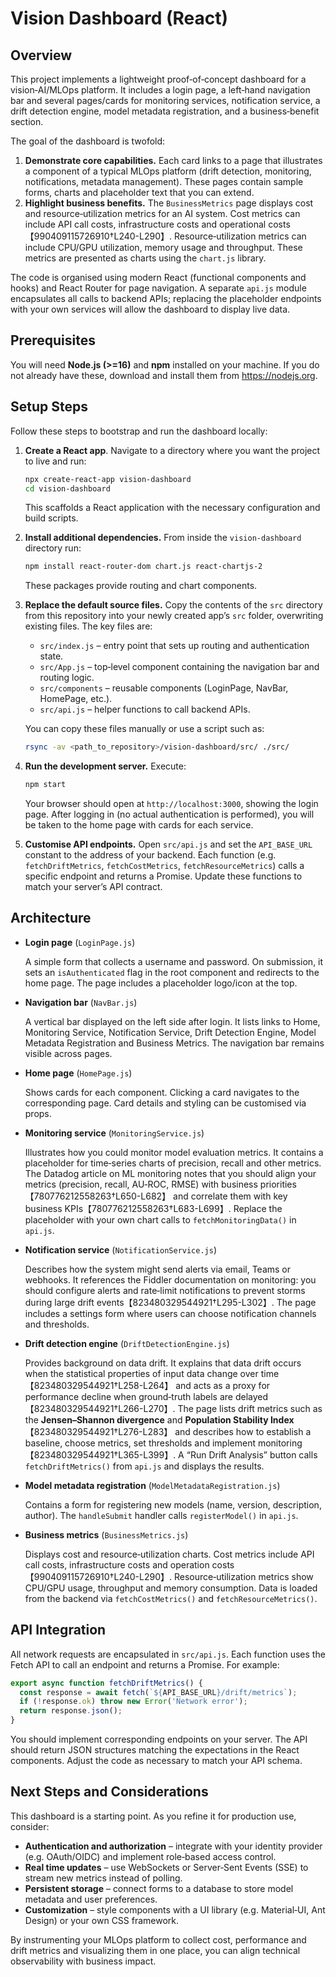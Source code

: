 # Vision Dashboard (React)

## Overview

This project implements a lightweight proof‑of‑concept dashboard for a vision‑AI/MLOps platform.  It includes a login page, a left‑hand navigation bar and several pages/cards for monitoring services, notification service, a drift detection engine, model metadata registration, and a business‑benefit section.

The goal of the dashboard is twofold:

1. **Demonstrate core capabilities.**  Each card links to a page that illustrates a component of a typical MLOps platform (drift detection, monitoring, notifications, metadata management).  These pages contain sample forms, charts and placeholder text that you can extend.
2. **Highlight business benefits.**  The `BusinessMetrics` page displays cost and resource‑utilization metrics for an AI system.  Cost metrics can include API call costs, infrastructure costs and operational costs【990409115726910†L240-L290】.  Resource‑utilization metrics can include CPU/GPU utilization, memory usage and throughput.  These metrics are presented as charts using the `chart.js` library.

The code is organised using modern React (functional components and hooks) and React Router for page navigation.  A separate `api.js` module encapsulates all calls to backend APIs; replacing the placeholder endpoints with your own services will allow the dashboard to display live data.

## Prerequisites

You will need **Node.js (>=16)** and **npm** installed on your machine.  If you do not already have these, download and install them from <https://nodejs.org>.

## Setup Steps

Follow these steps to bootstrap and run the dashboard locally:

1. **Create a React app**.  Navigate to a directory where you want the project to live and run:

   ```bash
   npx create-react-app vision-dashboard
   cd vision-dashboard
   ```

   This scaffolds a React application with the necessary configuration and build scripts.

2. **Install additional dependencies.**  From inside the `vision-dashboard` directory run:

   ```bash
   npm install react-router-dom chart.js react-chartjs-2
   ```

   These packages provide routing and chart components.

3. **Replace the default source files.**  Copy the contents of the `src` directory from this repository into your newly created app’s `src` folder, overwriting existing files.  The key files are:

   - `src/index.js` – entry point that sets up routing and authentication state.
   - `src/App.js` – top‑level component containing the navigation bar and routing logic.
   - `src/components` – reusable components (LoginPage, NavBar, HomePage, etc.).
   - `src/api.js` – helper functions to call backend APIs.

   You can copy these files manually or use a script such as:

   ```bash
   rsync -av <path_to_repository>/vision-dashboard/src/ ./src/
   ```

4. **Run the development server.**  Execute:

   ```bash
   npm start
   ```

   Your browser should open at `http://localhost:3000`, showing the login page.  After logging in (no actual authentication is performed), you will be taken to the home page with cards for each service.

5. **Customise API endpoints.**  Open `src/api.js` and set the `API_BASE_URL` constant to the address of your backend.  Each function (e.g. `fetchDriftMetrics`, `fetchCostMetrics`, `fetchResourceMetrics`) calls a specific endpoint and returns a Promise.  Update these functions to match your server’s API contract.

## Architecture

* **Login page** (`LoginPage.js`)
  
  A simple form that collects a username and password.  On submission, it sets an `isAuthenticated` flag in the root component and redirects to the home page.  The page includes a placeholder logo/icon at the top.

* **Navigation bar** (`NavBar.js`)
  
  A vertical bar displayed on the left side after login.  It lists links to Home, Monitoring Service, Notification Service, Drift Detection Engine, Model Metadata Registration and Business Metrics.  The navigation bar remains visible across pages.

* **Home page** (`HomePage.js`)
  
  Shows cards for each component.  Clicking a card navigates to the corresponding page.  Card details and styling can be customised via props.

* **Monitoring service** (`MonitoringService.js`)
  
  Illustrates how you could monitor model evaluation metrics.  It contains a placeholder for time‑series charts of precision, recall and other metrics.  The Datadog article on ML monitoring notes that you should align your metrics (precision, recall, AU‑ROC, RMSE) with business priorities【780776212558263†L650-L682】 and correlate them with key business KPIs【780776212558263†L683-L699】.  Replace the placeholder with your own chart calls to `fetchMonitoringData()` in `api.js`.

* **Notification service** (`NotificationService.js`)
  
  Describes how the system might send alerts via email, Teams or webhooks.  It references the Fiddler documentation on monitoring: you should configure alerts and rate‑limit notifications to prevent storms during large drift events【823480329544921†L295-L302】.  The page includes a settings form where users can choose notification channels and thresholds.

* **Drift detection engine** (`DriftDetectionEngine.js`)
  
  Provides background on data drift.  It explains that data drift occurs when the statistical properties of input data change over time【823480329544921†L258-L264】 and acts as a proxy for performance decline when ground‑truth labels are delayed【823480329544921†L266-L270】.  The page lists drift metrics such as the **Jensen–Shannon divergence** and **Population Stability Index**【823480329544921†L276-L283】 and describes how to establish a baseline, choose metrics, set thresholds and implement monitoring【823480329544921†L365-L399】.  A “Run Drift Analysis” button calls `fetchDriftMetrics()` from `api.js` and displays the results.

* **Model metadata registration** (`ModelMetadataRegistration.js`)
  
  Contains a form for registering new models (name, version, description, author).  The `handleSubmit` handler calls `registerModel()` in `api.js`.

* **Business metrics** (`BusinessMetrics.js`)
  
  Displays cost and resource‑utilization charts.  Cost metrics include API call costs, infrastructure costs and operation costs【990409115726910†L240-L290】.  Resource‑utilization metrics show CPU/GPU usage, throughput and memory consumption.  Data is loaded from the backend via `fetchCostMetrics()` and `fetchResourceMetrics()`.

## API Integration

All network requests are encapsulated in `src/api.js`.  Each function uses the Fetch API to call an endpoint and returns a Promise.  For example:

```js
export async function fetchDriftMetrics() {
  const response = await fetch(`${API_BASE_URL}/drift/metrics`);
  if (!response.ok) throw new Error('Network error');
  return response.json();
}
```

You should implement corresponding endpoints on your server.  The API should return JSON structures matching the expectations in the React components.  Adjust the code as necessary to match your API schema.

## Next Steps and Considerations

This dashboard is a starting point.  As you refine it for production use, consider:

* **Authentication and authorization** – integrate with your identity provider (e.g. OAuth/OIDC) and implement role‑based access control.
* **Real time updates** – use WebSockets or Server‑Sent Events (SSE) to stream new metrics instead of polling.
* **Persistent storage** – connect forms to a database to store model metadata and user preferences.
* **Customization** – style components with a UI library (e.g. Material‑UI, Ant Design) or your own CSS framework.

By instrumenting your MLOps platform to collect cost, performance and drift metrics and visualizing them in one place, you can align technical observability with business impact.
